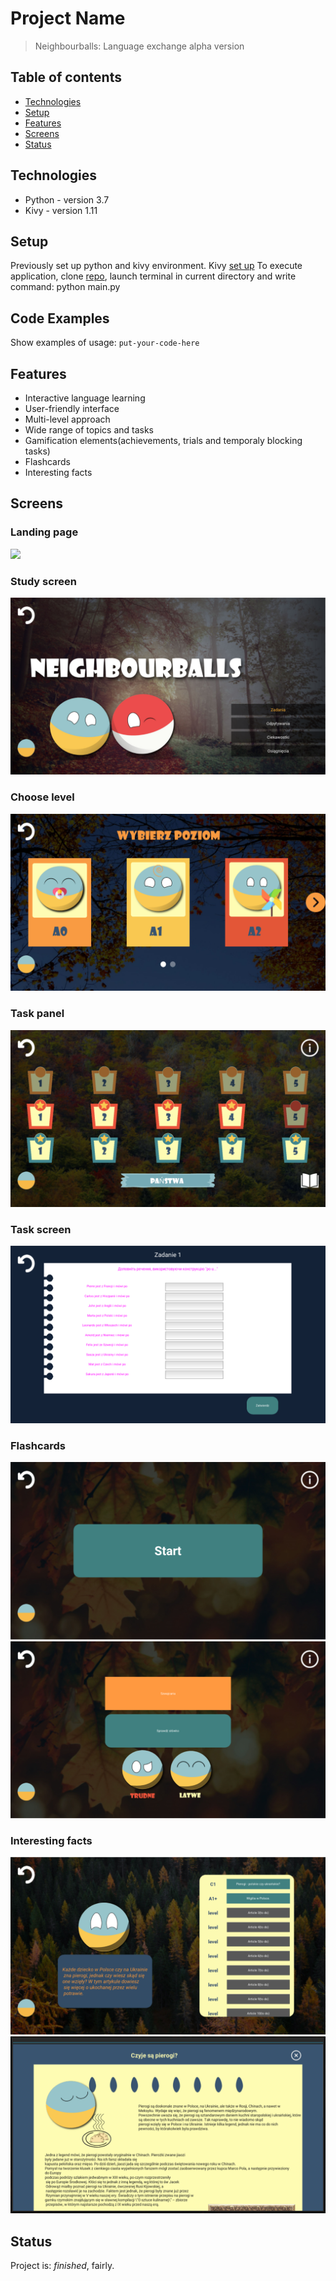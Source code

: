 # Project Name
> Neighbourballs: Language exchange alpha version

## Table of contents
* [Technologies](#technologies)
* [Setup](#setup)
* [Features](#features)
* [Screens](#screens)
* [Status](#status)

## Technologies
* Python - version 3.7
* Kivy - version 1.11

## Setup
Previously set up python and kivy environment.
Kivy [set up](https://kivy.org/doc/stable-1.11.0/installation/installation-windows.html)
To execute application, clone [repo](https://github.com/Anastasiya999/NeighbourBalls_app.git), launch terminal in current directory and write command:
python main.py

## Code Examples
Show examples of usage:
`put-your-code-here`

## Features

* Interactive language learning 
* User-friendly interface
* Multi-level approach
* Wide range of topics and tasks
* Gamification elements(achievements, trials and temporaly blocking tasks)
* Flashcards
* Interesting facts

## Screens

### Landing page
![](https://github.com/Anastasiya999/NeighbourBalls_app/master/NeighbourBalls_app/screenshots/landing.png)

### Study screen
![](NeighbourBalls_app/screenshots/study_screen.png)

### Choose level
![](NeighbourBalls_app/screenshots/choose_level.png)

### Task panel
![](NeighbourBalls_app/screenshots/task_panel.png)

### Task screen
![](NeighbourBalls_app/screenshots/task.png)

### Flashcards
![](NeighbourBalls_app/screenshots/flashcards_panel.png)
![](NeighbourBalls_app/screenshots/card.png)

### Interesting facts
![](NeighbourBalls_app/screenshots/facts_panel.png)
![](NeighbourBalls_app/screenshots/fact.png)


## Status
Project is:  _finished_, fairly.

